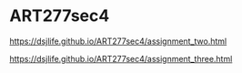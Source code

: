 # ART277sec4
https://dsjlife.github.io/ART277sec4/assignment_two.html


https://dsjlife.github.io/ART277sec4/assignment_three.html

